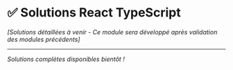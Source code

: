 # ✅ Solutions React TypeScript

_[Solutions détaillées à venir - Ce module sera développé après validation des modules précédents]_

---

_Solutions complètes disponibles bientôt !_
